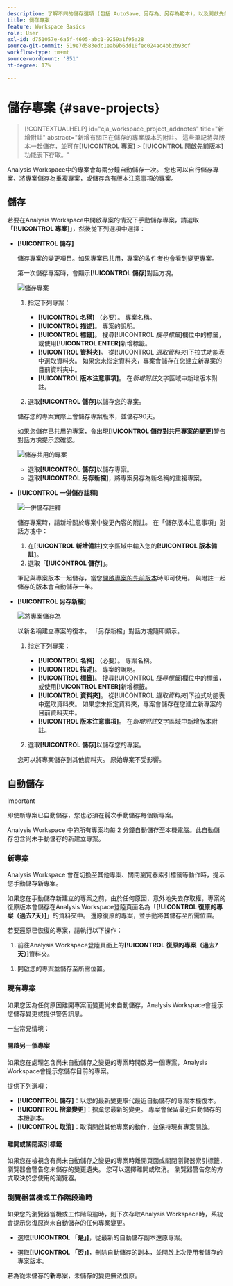 ```yaml
---
description: 了解不同的儲存選項 (包括 AutoSave、另存為、另存為範本)，以及開啟先前的版本。
title: 儲存專案
feature: Workspace Basics
role: User
exl-id: d751057e-6a5f-4605-abc1-9259a1f95a28
source-git-commit: 519e7d583edc1eab9b6dd10fec024ac4bb2b93cf
workflow-type: tm+mt
source-wordcount: '851'
ht-degree: 17%

---
```


# 儲存專案 {#save-projects}

<!-- markdownlint-disable MD034 -->

>[!CONTEXTUALHELP]
>id="cja_workspace_project_addnotes"
>title="新增附註"
>abstract="新增有關正在儲存的專案版本的附註。 這些筆記將與版本一起儲存，並可在&#x200B;**[!UICONTROL 專案]** > **[!UICONTROL 開啟先前版本]**&#x200B;功能表下存取。"

<!-- markdownlint-enable MD034 -->


Analysis Workspace中的專案會每兩分鐘自動儲存一次。 您也可以自行儲存專案、將專案儲存為重複專案，或儲存含有版本注意事項的專案。

## 儲存

若要在Analysis Workspace中開啟專案的情況下手動儲存專案，請選取「**[!UICONTROL 專案]**」，然後從下列選項中選擇：

* **[!UICONTROL 儲存]**

  儲存專案的變更項目。如果專案已共用，專案的收件者也會看到變更專案。

  第一次儲存專案時，會顯示&#x200B;**[!UICONTROL 儲存]**&#x200B;對話方塊。

  ![儲存專案](assets/save-project.png)

   1. 指定下列專案：

      * **[!UICONTROL 名稱]** （必要）。 專案名稱。
      * **[!UICONTROL 描述]**。 專案的說明。
      * **[!UICONTROL 標籤]**。 搜尋&#x200B;[!UICONTROL *搜尋標籤*]&#x200B;欄位中的標籤，或使用&#x200B;**[!UICONTROL ENTER]**&#x200B;新增標籤。
      * **[!UICONTROL 資料夾]**。 從&#x200B;[!UICONTROL *選取資料夾*]&#x200B;下拉式功能表中選取資料夾。 如果您未指定資料夾，專案會儲存在您建立新專案的目前資料夾中。
      * **[!UICONTROL 版本注意事項]**。 在&#x200B;*新增附註*&#x200B;文字區域中新增版本附註。

   1. 選取&#x200B;**[!UICONTROL 儲存]**&#x200B;以儲存您的專案。

  儲存您的專案實際上會儲存專案版本，並儲存90天。

  如果您儲存已共用的專案，會出現&#x200B;**[!UICONTROL 儲存對共用專案的變更]**&#x200B;警告對話方塊提示您確認。

  ![儲存共用的專案](assets/save-project-shared.png)

   * 選取&#x200B;**[!UICONTROL 儲存]**&#x200B;以儲存專案。
   * 選取&#x200B;**[!UICONTROL 另存新檔]**，將專案另存為新名稱的重複專案。


* **[!UICONTROL 一併儲存註釋]**

  ![一併儲存註釋](assets/save-version-notes.png)

  儲存專案時，請新增關於專案中變更內容的附註。 在「儲存版本注意事項」對話方塊中：

   1. 在&#x200B;**[!UICONTROL 新增備註]**&#x200B;文字區域中輸入您的&#x200B;**[!UICONTROL 版本備註]**。
   1. 選取「**[!UICONTROL 儲存]**」。

  筆記與專案版本一起儲存，當您[開啟專案的先前版本](open-projects.md#open-previous-version)時即可使用。 與附註一起儲存的版本會自動儲存一年。

* **[!UICONTROL 另存新檔]**

  ![將專案儲存為](assets/save-project-as.png)

  以新名稱建立專案的復本。 「另存新檔」對話方塊隨即顯示。

   1. 指定下列專案：

      * **[!UICONTROL 名稱]** （必要）。 專案名稱。
      * **[!UICONTROL 描述]**。 專案的說明。
      * **[!UICONTROL 標籤]**。 搜尋&#x200B;[!UICONTROL *搜尋標籤*]&#x200B;欄位中的標籤，或使用&#x200B;**[!UICONTROL ENTER]**&#x200B;新增標籤。
      * **[!UICONTROL 資料夾]**。 從&#x200B;[!UICONTROL *選取資料夾*]&#x200B;下拉式功能表中選取資料夾。 如果您未指定資料夾，專案會儲存在您建立新專案的目前資料夾中。
      * **[!UICONTROL 版本注意事項]**。 在&#x200B;*新增附註*&#x200B;文字區域中新增版本附註。

   1. 選取&#x200B;**[!UICONTROL 儲存]**&#x200B;以儲存您的專案。

  您可以將專案儲存到其他資料夾。 原始專案不受影響。


<!-- Cannot find this option in CJA 
| **[!UICONTROL Save as template]** | Save your project as a [custom template](https://experienceleague.adobe.com/docs/analytics/analyze/analysis-workspace/build-workspace-project/starter-projects.html) that becomes available to your organization under **[!UICONTROL Project > New]** | 
-->

## 自動儲存


>[!IMPORTANT]
>
>即使新專案已自動儲存，您也必須在&#x200B;**前**&#x200B;次手動儲存每個新專案。
>

Analysis Workspace 中的所有專案均每 2 分鐘自動儲存至本機電腦。此自動儲存包含尚未手動儲存的新建立專案。

### 新專案

Analysis Workspace 會在切換至其他專案、關閉瀏覽器索引標籤等動作時，提示您手動儲存新專案。

如果您在手動儲存新建立的專案之前，由於任何原因，意外地失去存取權，專案的復原版本會儲存在Analysis Workspace登陸頁面名為「**[!UICONTROL 復原的專案（過去7天）]**」的資料夾中。 還原復原的專案，並手動將其儲存至所需位置。

若要還原已恢復的專案，請執行以下操作：

1. 前往Analysis Workspace登陸頁面上的&#x200B;**[!UICONTROL 復原的專案（過去7天）]**&#x200B;資料夾。

<!-- 
     ![The list of folders highlighting the Recovered Project folder.](assets/recovered-folder.png)
  -->

1. 開啟您的專案並儲存至所需位置。


### 現有專案

如果您因為任何原因離開專案而變更尚未自動儲存，Analysis Workspace會提示您儲存變更或提供警告訊息。


一些常見情境：

#### 開啟另一個專案

如果您在處理包含尚未自動儲存之變更的專案時開啟另一個專案，Analysis Workspace會提示您儲存目前的專案。

提供下列選項：

* **[!UICONTROL 儲存]**：以您的最新變更取代最近自動儲存的專案本機復本。
* **[!UICONTROL 捨棄變更]**：捨棄您最新的變更。 專案會保留最近自動儲存的本機副本。
* **[!UICONTROL 取消]**：取消開啟其他專案的動作，並保持現有專案開啟。

<!-- ![Click Save to save changes to a project.](assets/existing-save.png) -->

#### 離開或關閉索引標籤

如果您在檢視含有尚未自動儲存之變更的專案時離開頁面或關閉瀏覽器索引標籤，瀏覽器會警告您未儲存的變更遺失。 您可以選擇離開或取消。 瀏覽器警告您的方式取決於您使用的瀏覽器。


### 瀏覽器當機或工作階段逾時

如果您的瀏覽器當機或工作階段逾時，則下次存取Analysis Workspace時，系統會提示您復原尚未自動儲存的任何專案變更。

* 選取&#x200B;**[!UICONTROL 「是」]**，從最新的自動儲存副本還原專案。

* 選取&#x200B;**[!UICONTROL 「否」]**，刪除自動儲存的副本，並開啟上次使用者儲存的專案版本。

<!--![The Project Recovery dialog box.](assets/project-recovery.png)-->



若為從未儲存的&#x200B;**新**&#x200B;專案，未儲存的變更無法復原。


<!-- Shouldn't this belong to another page?  Moved it to a new open projects page


## Open previously saved version

To open a previously saved version of a project:

1. Select **[!UICONTROL Open previous version]** from the **[!UICONTROL Project]** menu.

   ![The Previously saved project versions list and options to show All versions or Only versions with notes.](assets/open-previously-saved.png)

1. Review the list of previous versions available. You can switch between **[!UICONTROL All versions]** and **[!UICONTROL Only versions with notes]**.

   For each version, the list shows a timestamp
   [!UICONTROL Timestamp] and [!UICONTROL Editor] are shown, in addition to [!UICONTROL Notes] if they were added when the [!UICONTROL Editor] saved. Versions without notes are stored for 90 days; versions with notes are stored for 1 year.
1. Select a previous version and click **[!UICONTROL Load]**.
   The previous version then loads with a notification. The previous version does not become the current saved version of your project until you click **[!UICONTROL Save]**. If you navigate away from the loaded version, when you return, you will see the last saved version of the project.

-->
